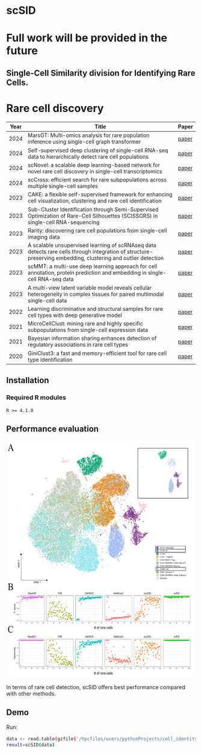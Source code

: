 # scSID
# Full work will be provided in the future
## Single-Cell Similarity division for Identifying Rare Cells.
# Rare cell discovery

| Year | Title                                                        | Paper    |
| ---- | ------------------------------------------------------------ | -------- |
| 2024 | MarsGT: Multi-omics analysis for rare population inference using single-cell graph transformer | [paper](https://www.nature.com/articles/s41467-023-44570-8)|
| 2024 | Self-supervised deep clustering of single-cell RNA-seq data to hierarchically detect rare cell populations                         | [paper](https://academic.oup.com/bib/article/24/6/bbad335/7283019?searchresult=1)|
| 2024 | scNovel: a scalable deep learning-based network for novel rare cell discovery in single-cell transcriptomics  |[paper](https://doi.org/10.1093/bib/bbae112) |
| 2024 | scCross: efficient search for rare subpopulations across multiple single-cell samples | [paper](https://academic.oup.com/bioinformatics/advance-article/doi/10.1093/bioinformatics/btae371/7695870) |
| 2023 | CAKE: a flexible self-supervised framework for enhancing cell visualization, clustering and rare cell identification| [paper](https://doi.org/10.1093/bib/bbad475) |
| 2023| Sub-Cluster Identification through Semi-Supervised Optimization of Rare-Cell Silhouettes (SCISSORS) in single-cell RNA-sequencing                            | [paper](https://doi.org/10.1093/bioinformatics/btad449)        |
| 2023 | Rarity: discovering rare cell populations from single-cell imaging data | [paper](https://doi.org/10.1093/bioinformatics/btad750)|
| 2023 | A scalable unsupervised learning of scRNAseq data detects rare cells through integration of structure-preserving embedding, clustering and outlier detection | [paper](https://doi.org/10.1093/bib/bbad125)|
| 2023 | scMMT: a multi-use deep learning approach for cell annotation, protein prediction and embedding in single-cell RNA-seq data |[paper](https://academic.oup.com/bib/article/25/2/bbad523/7595618?searchresult=1#438455760)|
| 2023 | A multi-view latent variable model reveals cellular heterogeneity in complex tissues for paired multimodal single-cell data|[paper](https://doi.org/10.1093/bioinformatics/btad005)|
| 2022 | Learning discriminative and structural samples for rare cell types with deep generative model  | [paper](https://doi.org/10.1093/bib/bbac317) |
| 2021 | MicroCellClust: mining rare and highly specific subpopulations from single-cell expression data  | [paper](https://doi.org/10.1093/bioinformatics/btab239) |
| 2021 | Bayesian information sharing enhances detection of regulatory associations in rare cell types  | [paper](https://doi.org/10.1093/bioinformatics/btab269) |
| 2020 | GiniClust3: a fast and memory-efficient tool for rare cell type identification| [paper](https://link.springer.com/article/10.1186/s12859-020-3482-1) |
## Installation
### Required R modules
```
R >= 4.1.0
```
## Performance evaluation
  <img src="image/Comparison_of_Performance_Scores.jpg" width="500" height="630" />
  
  In terms of rare cell detection, scSID offers best performance compared with other methods.
  
 

Demo
----

Run:

```bash
data <- read.table(gzfile('/hpcfiles/users/pythonProjects/cell_identity/data/jurkat_two_species.txt.gz'))
result=scSID(data)
```
